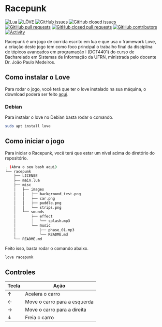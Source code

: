 # Racepunk

[![Lua](https://img.shields.io/badge/lua-2C2D72?style=for-the-badge&logo=lua&logoColor=ffffff)](https://www.lua.org/)
[![LÖVE](https://img.shields.io/badge/LÖVE-EA316E?style=for-the-badge&logo=lua&logoColor=ffffff)](https://love2d.org/)
[![GitHub issues](https://img.shields.io/github/issues/buguno/racepunk?style=for-the-badge)](https://github.com/buguno/racepunk/issues)
[![GitHub closed issues](https://img.shields.io/github/issues-closed/buguno/racepunk?style=for-the-badge)](https://github.com/buguno/racepunk/issues?q=is%3Aissue+is%3Aclosed)
[![GitHub pull requests](https://img.shields.io/github/issues-pr/buguno/racepunk?style=for-the-badge)](https://github.com/buguno/racepunk/pulls)
[![GitHub closed pull requests](https://img.shields.io/github/issues-pr-closed/buguno/racepunk?style=for-the-badge)](https://github.com/buguno/racepunk/pulls?q=is%3Apr+is%3Aclosed)
[![GitHub contributors](https://img.shields.io/github/contributors/buguno/racepunk?style=for-the-badge)](https://github.com/buguno/racepunk/graphs/contributors)
[![Activity](https://img.shields.io/github/last-commit/buguno/racepunk?style=for-the-badge&label=most%20recent%20activity)](https://github.com/buguno/racepunk/pulse)

Racepunk é um jogo de corrida escrito em lua e que usa o framework Love, a criação deste jogo tem como foco principal o trabalho final da disciplina de tópicos avançados em programação I (DCT4401) do curso de Bacharelado em Sistemas de Informação da UFRN, ministrada pelo docente Dr. João Paulo Medeiros.

## Como instalar o Love

Para rodar o jogo, você terá que ter o love instalado na sua máquina, o download poderá ser feito [aqui](https://love2d.org/).

### Debian

Para instalar o love no Debian basta rodar o comando.

```bash
sudo apt install love
```

## Como iniciar o jogo

Para iniciar o Racepunk, você terá que estar um nível acima do diretório do repositório.

```bash
. (Abra o seu bash aqui)
└── racepunk
    ├── LICENSE
    ├── main.lua
    ├── misc
    │   ├── images
    │   │   ├── background_test.png
    │   │   ├── car.png
    │   │   ├── puddle.png
    │   │   └── strips.png
    │   └── sounds
    │       ├── effect
    │       │   └── splash.mp3
    │       └── music
    │           ├── phase_01.mp3
    │           └── README.md
    └── README.md
```

Feito isso, basta rodar o comando abaixo.

```bash
love racepunk
```

## Controles

| Tecla | Ação |
| ----- | ---- |
| ↑     | Acelera o carro |
| ←     | Move o carro para a esquerda |
| →     | Move o carro para a direita |
| ↓     | Freia o carro |
